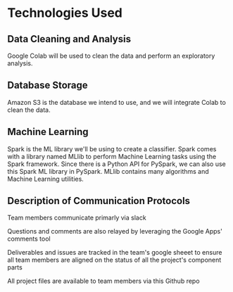 # Technologies Used

## Data Cleaning and Analysis

Google Colab will be used to clean the data and perform an exploratory analysis.

## Database Storage

Amazon S3 is the database we intend to use, and we will integrate Colab to clean the data.

## Machine Learning

Spark is the ML library we'll be using to create a classifier. Spark comes with a library named MLlib to perform Machine Learning tasks using the Spark framework. Since there is a Python API for PySpark, we can also use this Spark ML library in PySpark. MLlib contains many algorithms and Machine Learning utilities.

## Description of Communication Protocols

Team members communicate primarly via slack

Questions and comments are also relayed by leveraging the Google Apps' comments tool

Deliverables and issues are tracked in the team's google sheeet to ensure all team members are aligned on the status of all the project's component parts

All project files are available to team members via this Github repo
